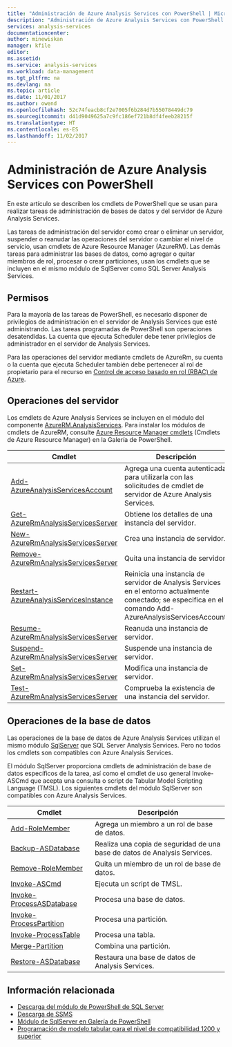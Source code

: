 ```yaml
---
title: "Administración de Azure Analysis Services con PowerShell | Microsoft Docs"
description: "Administración de Azure Analysis Services con PowerShell."
services: analysis-services
documentationcenter: 
author: minewiskan
manager: kfile
editor: 
ms.assetid: 
ms.service: analysis-services
ms.workload: data-management
ms.tgt_pltfrm: na
ms.devlang: na
ms.topic: article
ms.date: 11/01/2017
ms.author: owend
ms.openlocfilehash: 52c74feacb8cf2e7005f6b284d7b55078449dc79
ms.sourcegitcommit: d41d9049625a7c9fc186ef721b8df4feeb28215f
ms.translationtype: HT
ms.contentlocale: es-ES
ms.lasthandoff: 11/02/2017
---
```

# <a name="manage-azure-analysis-services-with-powershell"></a>Administración de Azure Analysis Services con PowerShell

En este artículo se describen los cmdlets de PowerShell que se usan para realizar tareas de administración de bases de datos y del servidor de Azure Analysis Services. 

Las tareas de administración del servidor como crear o eliminar un servidor, suspender o reanudar las operaciones del servidor o cambiar el nivel de servicio, usan cmdlets de Azure Resource Manager (AzureRM). Las demás tareas para administrar las bases de datos, como agregar o quitar miembros de rol, procesar o crear particiones, usan los cmdlets que se incluyen en el mismo módulo de SqlServer como SQL Server Analysis Services.

## <a name="permissions"></a>Permisos
Para la mayoría de las tareas de PowerShell, es necesario disponer de privilegios de administración en el servidor de Analysis Services que esté administrando. Las tareas programadas de PowerShell son operaciones desatendidas. La cuenta que ejecuta Scheduler debe tener privilegios de administrador en el servidor de Analysis Services. 

Para las operaciones del servidor mediante cmdlets de AzureRm, su cuenta o la cuenta que ejecuta Scheduler también debe pertenecer al rol de propietario para el recurso en [Control de acceso basado en rol (RBAC) de Azure](../active-directory/role-based-access-control-what-is.md). 

## <a name="server-operations"></a>Operaciones del servidor 
Los cmdlets de Azure Analysis Services se incluyen en el módulo del componente [AzureRM.AnalysisServices](https://www.powershellgallery.com/packages/AzureRM.AnalysisServices). Para instalar los módulos de cmdlets de AzureRM, consulte [Azure Resource Manager cmdlets](/powershell/azure/overview) (Cmdlets de Azure Resource Manager) en la Galería de PowerShell.

|Cmdlet|Descripción| 
|------------|-----------------| 
|[Add-AzureAnalysisServicesAccount](/powershell/module/azurerm.analysisservices/add-azureanalysisservicesaccount)|Agrega una cuenta autenticada para utilizarla con las solicitudes de cmdlet de servidor de Azure Analysis Services.| 
|[Get-AzureRmAnalysisServicesServer](/powershell/module/azurerm.analysisservices/get-azurermanalysisservicesserver)|Obtiene los detalles de una instancia del servidor.|  
|[New-AzureRmAnalysisServicesServer](/powershell/module/azurerm.analysisservices/new-azurermanalysisservicesserver)|Crea una instancia de servidor.|   
|[Remove-AzureRmAnalysisServicesServer](/powershell/module/azurerm.analysisservices/remove-azurermanalysisservicesserver)|Quita una instancia de servidor.|  
|[Restart-AzureAnalysisServicesInstance](/powershell/module/azurerm.analysisservices/restart-azureanalysisservicesinstance)|Reinicia una instancia de servidor de Analysis Services en el entorno actualmente conectado; se especifica en el comando Add-AzureAnalysisServicesAccount.|  
|[Resume-AzureRmAnalysisServicesServer](/powershell/module/azurerm.analysisservices/resume-azurermanalysisservicesserver)|Reanuda una instancia de servidor.|  
|[Suspend-AzureRmAnalysisServicesServer](/powershell/module/azurerm.analysisservices/suspend-azurermanalysisservicesserver)|Suspende una instancia de servidor.| 
|[Set-AzureRmAnalysisServicesServer](/powershell/module/azurerm.analysisservices/set-azurermanalysisservicesserver)|Modifica una instancia de servidor.|   
|[Test-AzureRmAnalysisServicesServer](/powershell/module/azurerm.analysisservices/test-azurermanalysisservicesserver)|Comprueba la existencia de una instancia del servidor.| 

## <a name="database-operations"></a>Operaciones de la base de datos

Las operaciones de la base de datos de Azure Analysis Services utilizan el mismo módulo [SqlServer](https://www.powershellgallery.com/packages/SqlServer) que SQL Server Analysis Services. Pero no todos los cmdlets son compatibles con Azure Analysis Services. 

El módulo SqlServer proporciona cmdlets de administración de base de datos específicos de la tarea, así como el cmdlet de uso general Invoke-ASCmd que acepta una consulta o script de Tabular Model Scripting Language (TMSL). Los siguientes cmdlets del módulo SqlServer son compatibles con Azure Analysis Services.

  
|Cmdlet|Descripción|
|------------|-----------------| 
|[Add-RoleMember](https://msdn.microsoft.com/library/hh510167.aspx)|Agrega un miembro a un rol de base de datos.| 
|[Backup-ASDatabase](https://docs.microsoft.com/sql/analysis-services/powershell/backup-asdatabase-cmdlet)|Realiza una copia de seguridad de una base de datos de Analysis Services.|  
|[Remove-RoleMember](https://msdn.microsoft.com/library/hh510173.aspx)|Quita un miembro de un rol de base de datos.|   
|[Invoke-ASCmd](https://msdn.microsoft.com/library/hh479579.aspx)|Ejecuta un script de TMSL.|
|[Invoke-ProcessASDatabase](https://msdn.microsoft.com/library/mt651773.aspx)|Procesa una base de datos.|  
|[Invoke-ProcessPartition](https://msdn.microsoft.com/library/hh510164.aspx)|Procesa una partición.| 
|[Invoke-ProcessTable](https://msdn.microsoft.com/library/mt651774.aspx)|Procesa una tabla.|  
|[Merge-Partition](https://msdn.microsoft.com/library/hh479576.aspx)|Combina una partición.|  
|[Restore-ASDatabase](https://docs.microsoft.com/sql/analysis-services/powershell/restore-asdatabase-cmdlet)|Restaura una base de datos de Analysis Services.| 
  

## <a name="related-information"></a>Información relacionada

* [Descarga del módulo de PowerShell de SQL Server](https://docs.microsoft.com/sql/ssms/download-sql-server-ps-module)   
* [Descarga de SSMS](https://docs.microsoft.com/sql/ssms/download-sql-server-management-studio-ssms)   
* [Módulo de SqlServer en Galería de PowerShell](https://www.powershellgallery.com/packages/SqlServer)    
* [Programación de modelo tabular para el nivel de compatibilidad 1200 y superior](https://msdn.microsoft.com/library/mt712541.aspx)
